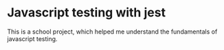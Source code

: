 # Javascript testing with jest
 This is a school project, which helped me understand the fundamentals of javascript testing.